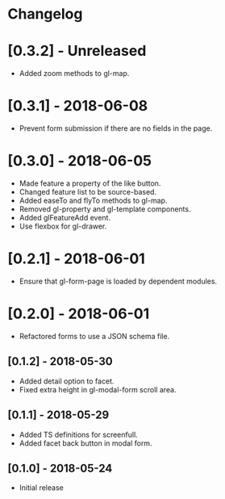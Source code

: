 # Changelog

# [0.3.2] - Unreleased
- Added zoom methods to gl-map.

# [0.3.1] - 2018-06-08
- Prevent form submission if there are no fields in the page.

# [0.3.0] - 2018-06-05
- Made feature a property of the like button.
- Changed feature list to be source-based.
- Added easeTo and flyTo methods to gl-map.
- Removed gl-property and gl-template components.
- Added glFeatureAdd event.
- Use flexbox for gl-drawer.

# [0.2.1] - 2018-06-01
- Ensure that gl-form-page is loaded by dependent modules.

# [0.2.0] - 2018-06-01
- Refactored forms to use a JSON schema file.

## [0.1.2] - 2018-05-30
- Added detail option to facet.
- Fixed extra height in gl-modal-form scroll area.

## [0.1.1] - 2018-05-29
- Added TS definitions for screenfull.
- Added facet back button in modal form.

## [0.1.0] - 2018-05-24
- Initial release
